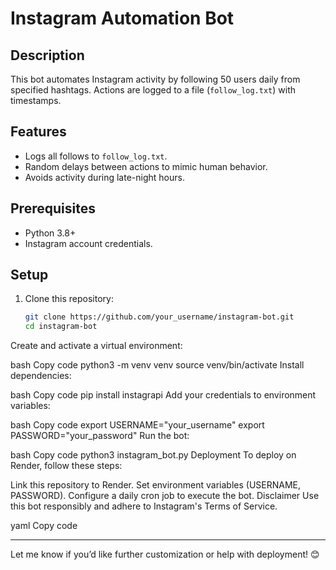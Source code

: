 # Instagram Automation Bot

## Description
This bot automates Instagram activity by following 50 users daily from specified hashtags. Actions are logged to a file (`follow_log.txt`) with timestamps.

## Features
- Logs all follows to `follow_log.txt`.
- Random delays between actions to mimic human behavior.
- Avoids activity during late-night hours.

## Prerequisites
- Python 3.8+
- Instagram account credentials.

## Setup
1. Clone this repository:
   ```bash
   git clone https://github.com/your_username/instagram-bot.git
   cd instagram-bot
Create and activate a virtual environment:

bash
Copy code
python3 -m venv venv
source venv/bin/activate
Install dependencies:

bash
Copy code
pip install instagrapi
Add your credentials to environment variables:

bash
Copy code
export USERNAME="your_username"
export PASSWORD="your_password"
Run the bot:

bash
Copy code
python3 instagram_bot.py
Deployment
To deploy on Render, follow these steps:

Link this repository to Render.
Set environment variables (USERNAME, PASSWORD).
Configure a daily cron job to execute the bot.
Disclaimer
Use this bot responsibly and adhere to Instagram's Terms of Service.

yaml
Copy code

---

Let me know if you’d like further customization or help with deployment! 😊
